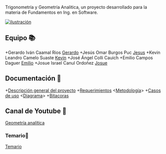 Trigonometría y Geometría Analitica, un proyecto desarrollado para la materia de Fundamentos en Ing. en Software.

[![ilustración](https://media.istockphoto.com/photos/math-and-geometry-concept-picture-id1140819116?k=20&m=1140819116&s=612x612&w=0&h=82DQqTkxQMgSYPGZDQDYWt5P6COJYcZ9cV1molDR3Gw= "ilustración")](https://media.istockphoto.com/photos/math-and-geometry-concept-picture-id1140819116?k=20&m=1140819116&s=612x612&w=0&h=82DQqTkxQMgSYPGZDQDYWt5P6COJYcZ9cV1molDR3Gw= "ilustración")
## Equipo  📚
+Gerardo Iván Caamal Rios [Gerardo](https://github.com/Gcaamal "Gerardo")
+Jesús Omar Burgos Puc [Jesus](https://github.com/23jesusburgos23/23jesusburgos23.git "Jesus")
+Kevin Leandro Camelo Suaste [Kevin](https://github.com/Kevincamelo5 "Kevin")
+José Ángel Colli Cauich 
+Emilio Campos Daguer [Emilio](https://github.com/Emcamdag "Emilio")
+Josue Israel Canul Ordoñez [Josue](https://github.com/JosueCanul "Josue")

## Documentación 💾
+[Descripción general del proyecto](https://github.com/JosueCanul/Trigonometr-a-y-Geometr-a-Analitica/blob/main/Entrega%201/Descripci%C3%B3n_general_del_proyecto.md "Descripción general del proyecto")
+[Requerimientos](https://github.com/JosueCanul/Trigonometr-a-y-Geometr-a-Analitica/blob/main/Entrega%201/Requerimientos.md "Requerimientos") <[Metodología](https://github.com/JosueCanul/Trigonometr-a-y-Geometr-a-Analitica/blob/main/Entrega%201/Metodolog%C3%ADa_requerimientos.md "Metodología")>
+[Casos de uso](https://github.com/JosueCanul/Trigonometr-a-y-Geometr-a-Analitica/blob/main/Entrega%201/casos_de_uso/Casos_de_uso.md "Casos de uso") <[Diagrama](https://github.com/JosueCanul/Trigonometr-a-y-Geometr-a-Analitica/blob/main/Entrega%201/casos_de_uso/Casosdeuso.png "Diagrama")> 
+[Bitacoras](https://github.com/JosueCanul/Trigonometr-a-y-Geometr-a-Analitica/blob/main/Entrega%201/Bitacoras.md "Bitacoras")

## Canal de Youtube 🔔
[Geometría analítica](https://www.youtube.com/channel/UCumZ1Hiby8uyRitJdGGHm7w "Geometría analítica")
### Temario📔 
[Temario](https://github.com/JosueCanul/Trigonometr-a-y-Geometr-a-Analitica/blob/main/Entrega%201/Temario.md "Temario")




